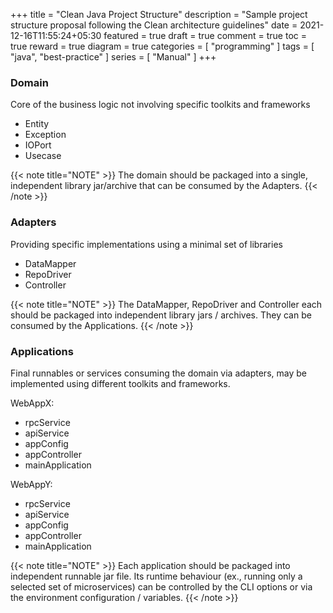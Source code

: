 +++
title = "Clean Java Project Structure"
description = "Sample project structure proposal following the Clean architecture guidelines"
date = 2021-12-16T11:55:24+05:30
featured = true
draft = true
comment = true
toc = true
reward = true
diagram = true
categories = [
  "programming"
]
tags = [
  "java",
  "best-practice"
]
series = [
  "Manual"
]
+++

### Domain

Core of the business logic not involving specific toolkits and frameworks

- Entity
- Exception
- IOPort
- Usecase

{{< note title="NOTE" >}}
The domain should be packaged into a single, independent library jar/archive that can be consumed by the Adapters.
{{< /note >}}

### Adapters

Providing specific implementations using a minimal set of libraries

- DataMapper
- RepoDriver
- Controller

{{< note title="NOTE" >}}
The DataMapper, RepoDriver and Controller each should be packaged into independent library jars / archives. They can be
consumed by the Applications.
{{< /note >}}

### Applications

Final runnables or services consuming the domain via adapters, may be implemented using different toolkits and frameworks.

WebAppX:

- rpcService
- apiService
- appConfig
- appController
- mainApplication

WebAppY:

- rpcService
- apiService
- appConfig
- appController
- mainApplication

{{< note title="NOTE" >}}
Each application should be packaged into independent runnable jar file. Its runtime behaviour (ex., running only a
selected set of microservices) can be controlled by the CLI options or via the environment configuration / variables.
{{< /note >}}
